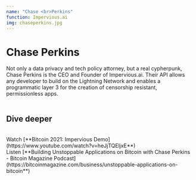 ```yaml
---
name: "Chase <br>Perkins"
function: Impervious.ai
img: chaseperkins.jpg
---
```


# Chase Perkins

Not only a data privacy and tech policy attorney, but a real cypherpunk, Chase Perkins is the CEO and Founder of Impervious.ai. Their API allows any developer to build on the Lightning Network and enables a programmatic layer 3 for the creation of censorship resistant, permissionless apps.
<br><br>
## Dive deeper
<br>
Watch [**Bitcoin
 2021: Impervious Demo](https://www.youtube.com/watch?v=heJjTQEljxE**)
<br>
Listen [**Building
 Unstoppable Applications on Bitcoin with Chase Perkins - Bitcoin Magazine Podcast](https://bitcoinmagazine.com/business/unstoppable-applications-on-bitcoin**)

